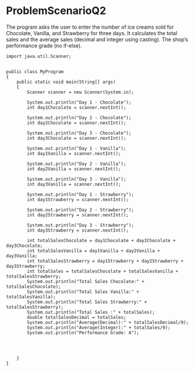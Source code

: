 # ProblemScenarioQ2

The program asks the user to enter the number of ice creams sold for Chocolate, Vanilla, and Strawberry for three days. It calculates the total sales and the average sales (decimal and integer using casting). The shop’s performance grade (no if-else).

    import java.util.Scanner;
    
    
    public class MyProgram
    {
        public static void main(String[] args)
        {
            Scanner scanner = new Scanner(System.in);
                    
            System.out.println("Day 1 - Chocolate");
            int day1Chocolate = scanner.nextInt();
            
            System.out.println("Day 2 - Chocolate");
            int day2Chocolate = scanner.nextInt();
            
            System.out.println("Day 3 - Chocolate");
            int day3Chocolate = scanner.nextInt();
            
            System.out.println("Day 1 - Vanilla");
            int day1Vanilla = scanner.nextInt();
            
            System.out.println("Day 2 - Vanilla");
            int day2Vanilla = scanner.nextInt();
            
            System.out.println("Day 3 - Vanilla");
            int day3Vanilla = scanner.nextInt();
            
            System.out.println("Day 1 - Strawberry");
            int day1Strawberry = scanner.nextInt();
            
            System.out.println("Day 2 - Strawberry");
            int day2Strawberry = scanner.nextInt();
            
            System.out.println("Day 3 - Strawberry");
            int day3Strawberry = scanner.nextInt();
            
            int totalSalesChocolate = day1Chocolate + day2Chocolate + day3Chocolate;
            int totalSalesVanilla = day1Vanilla + day2Vanilla + day3Vanilla;
            int totalSalesStrawberry = day1Strawberry + day2Strawberry + day3Strawberry;
            int totalSales = totalSalesChocolate + totalSalesVanilla + totalSalesStrawberry;
            System.out.println("Total Sales Chocolate:" + totalSalesChocolate);
            System.out.println("Total Sales Vanilla:" + totalSalesVanilla);
            System.out.println("Total Sales Strawberry:" + totalSalesStrawberry);
            System.out.println("Total Sales :" + totalSales);
            double totalSalesDecimal = totalSales;
            System.out.println("Average(Decimal):" + totalSalesDecimal/9);
            System.out.println("Average(Integer):" + totalSales/9);
            System.out.println("Performance Grade: A");
    
    
    
    
        }
    }
